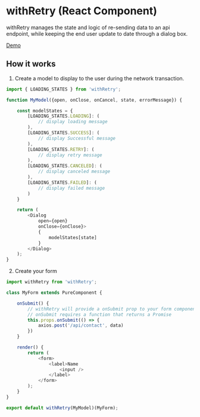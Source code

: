 # withRetry (React Component)

withRetry manages the state and logic of re-sending data to an api endpoint, while keeping the end user update to date through a dialog box.

[Demo](http://with-retry.digital-logic.net/)

## How it works

1. Create a model to display to the user during the network transaction.
```Javascript
import { LOADING_STATES } from 'withRetry';

function MyModel({open, onClose, onCancel, state, errorMessage}) {

    const modelStates = {
        [LOADING_STATES.LOADING]: (
            // display loading message
        ),
        [LOADING_STATES.SUCCESS]: (
            // display Successful message
        ),
        [LOADING_STATES.RETRY]: (
            // display retry message
        ),
        [LOADING_STATES.CANCELED]: (
            // display canceled message
        ),
        [LOADING_STATES.FAILED]: (
            // display failed message
        )
    }

    return (
        <Dialog
            open={open}
            onClose={onClose}>
            {
                modelStates[state]
            }
        </Dialog>
    );
}
```

2. Create your form

```Javascript
import withRetry from 'withRetry';

class MyForm extends PureComponent {

    onSubmit() {
        // withRetry will provide a onSubmit prop to your form component
        // onSubmit requires a function that returns a Promise
        this.props.onSubmit(() => {
            axios.post('/api/contact', data)
        })
    }

    render() {
        return (
            <form>
                <label>Name
                    <input />
                </label>
            </form>
        );
    }
}

export default withRetry(MyModel)(MyForm);
```
